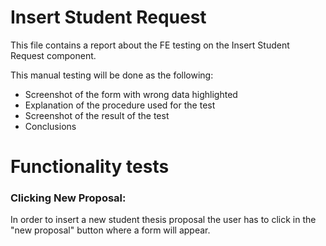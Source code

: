 # Insert Student Request

This file contains a report about the FE testing on the Insert Student Request component.

This manual testing will be done as the following:

- Screenshot of the form with wrong data highlighted
- Explanation of the procedure used for the test
- Screenshot of the result of the test
- Conclusions

# Functionality tests
### Clicking New Proposal: 

In order to insert a new student thesis proposal the user has to click in the "new proposal" button where a form will appear. 